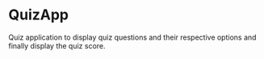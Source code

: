 # QuizApp
Quiz application to display quiz questions and their respective options and finally display the quiz score.
